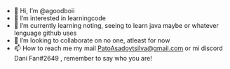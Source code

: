 - 👋 Hi, I’m @agoodboii
- 👀 I’m interested in learningcode
- 🌱 I’m currently learning noting, seeing to learn java maybe or whatever lenguage github uses
- 💞️ I’m looking to collaborate on no one, atleast for now
- 📫 How to reach me my mail PatoAsadoytsilva@gmail.com or mi discord Dani Fan#2649 , remember to say who you are!


